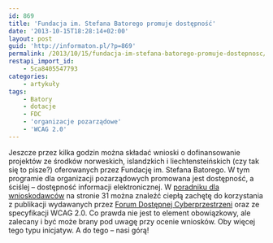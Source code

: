 ```yaml
---
id: 869
title: 'Fundacja im. Stefana Batorego promuje dostępność'
date: '2013-10-15T18:28:14+02:00'
layout: post
guid: 'http://informaton.pl/?p=869'
permalink: /2013/10/15/fundacja-im-stefana-batorego-promuje-dostepnosc/
restapi_import_id:
    - 5ca8405547793
categories:
    - artykuły
tags:
    - Batory
    - dotacje
    - FDC
    - 'organizacje pozarządowe'
    - 'WCAG 2.0'
---
```


Jeszcze przez kilka godzin można składać wnioski o dofinansowanie projektów ze środków norweskich, islandzkich i liechtensteińskich (czy tak się to pisze?) oferowanych przez Fundację im. Stefana Batorego. W tym programie dla organizacji pozarządowych promowana jest dostępność, a ściślej – dostępność informacji elektronicznej. W [poradniku dla wnioskodawców](http://www.ngofund.org.pl/wp-content/uploads/2013/08/Podrecznik_14-08.pdf) na stronie 31 można znaleźć ciepłą zachętę do korzystania z publikacji wydawanych przez [Forum Dostępnej Cyberprzestrzeni](http://fdc.org.pl) oraz ze specyfikacji WCAG 2.0. Co prawda nie jest to element obowiązkowy, ale zalecany i być może brany pod uwagę przy ocenie wniosków. Oby więcej tego typu inicjatyw. A do tego – nasi górą!
